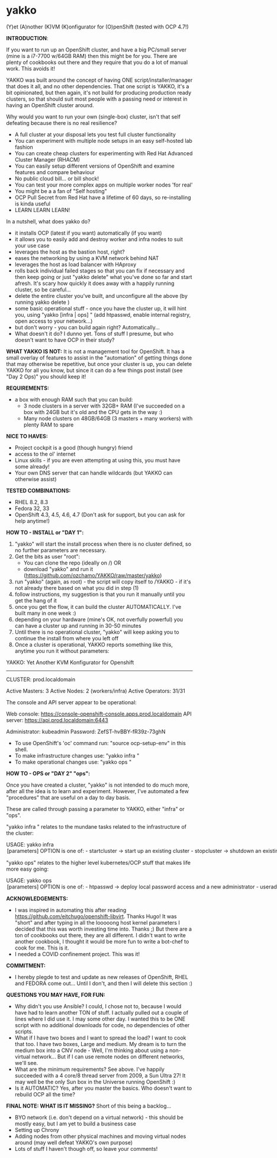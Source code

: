# yakko

(Y)et (A)nother (K)VM (K)onfigurator for (O)penShift  (tested with OCP 4.7!)

**INTRODUCTION**:

If you want to run up an OpenShift cluster, and have a big PC/small server (mine is a i7-7700 w/64GB RAM) then this might be for you. There are plenty of cookbooks out there and they require that you do a lot of manual work. This avoids it!

YAKKO was built around the concept of having ONE script/installer/manager that does it all, and no other dependencies. That one script is YAKKO, it's a bit opinionated, but then again, it's not build for producing production ready clusters, so that should suit most people with a passing need or interest in having an OpenShift cluster around.

Why would you want to run your own (single-box) cluster, isn't that self defeating because there is no real resilience?
- A full cluster at your disposal lets you test full cluster functionality
- You can experiment with multiple node setups in an easy self-hosted lab fashion
- You can create cheap clusters for experimenting with Red Hat Advanced Cluster Manager (RHACM)
- You can easily setup different versions of OpenShift and examine features and compare behaviour 
- No public cloud bill... or bill shock! 
- You can test your more complex apps on multiple worker nodes 'for real' 
- You might be a a fan of "Self hosting"
- OCP Pull Secret from Red Hat have a lifetime of 60 days, so re-installing is kinda useful
- LEARN LEARN LEARN!

In a nutshell, what does yakko do? 
- it installs OCP (latest if you want) automatically (if you want)
- it allows you to easily add and destroy worker and infra nodes to suit your use case 
- leverages the host as the bastion host, right?
- eases the networking by using a KVM network behind NAT 
- leverages the host as load balancer with HAproxy
- rolls back individual failed stages so that you can fix if necessary and then keep going or just "yakko delete" what you've done so far and start afresh. It's scary how quickly it does away with a happily running cluster, so be careful...
- delete the entire cluster you've built, and unconfigure all the above (by running yakko delete <cluster-name>)
- some basic operational stuff - once you have the cluster up, it will hint you, using "yakko [infra | ops] <command>"
  (add htpasswd, enable internal registry, open access to your network...)
- but don't worry - you can build again right? Automatically...
- What doesn't it do? I dunno yet. Tons of stuff I presume, but who doesn't want to have OCP in their study?


**WHAT YAKKO IS NOT:**
It is not a management tool for OpenShift. It has a small overlay of features to assist in the "automation" of getting things done that may otherwise be repetitive, but once your cluster is up, you can delete YAKKO for all you know, but since it can do a few things post install (see "Day 2 Ops)" you should keep it!


**REQUIREMENTS:**
- a box with enough RAM such that you can build:
    - 3 node clusters in a server with 32GB+ RAM (I've succeeded on a box with 24GB but it's old and the CPU gets in the way :)
    - Many node clusters on 48GB/64GB (3 masters + many workers) with plenty RAM to spare
    
**NICE TO HAVES:**
- Project cockpit is a good (though hungry) friend
- access to the ol' internet
- Linux skills - if you are even attempting at using this, you must have some already!
- Your own DNS server that can handle wildcards (but YAKKO can otherwise assist)


**TESTED COMBINATIONS:**
- RHEL 8.2, 8.3
- Fedora 32, 33
- OpenShift 4.3, 4.5, 4.6, 4.7
(Don't ask for support, but you can ask for help anytime!)


**HOW TO - INSTALL or "DAY 1":**
1) "yakko" will start the install process when there is no cluster defined, so no further parameters are necessary.
2) Get the bits as user "root":
    - You can clone the repo (ideally on /) OR  
    - download "yakko" and run it (https://github.com/ozchamo/YAKKO/raw/master/yakko) 
3) run "yakko" (again, as root) - the script will copy itself to /YAKKO - if it's not already there based on what you did in step (1)
4) follow instructions, my suggestion is that you run it manually until you get the hang of it
5) once you get the flow, it can build the cluster AUTOMATICALLY. I've built many in one week :)
6) depending on your hardware (mine's OK, not overfully powerful) you can have a cluster up and running in 30-50 minutes
7) Until there is no operational cluster, "yakko" will keep asking you to continue the install from where you left off
8) Once a cluster is operational, YAKKO reports something like this, anytime you run it without parameters:

YAKKO: Yet Another KVM Konfigurator for Openshift
_______________________________________________________________________________________

CLUSTER: prod.localdomain

Active Masters:   3
Active Nodes:     2 (workers/infra)
Active Operators: 31/31

The console and API server appear to be operational:

Web console:   https://console-openshift-console.apps.prod.localdomain
API server:    https://api.prod.localdomain:6443

Administrator: kubeadmin
Password:      ZefST-hvBBY-fR39z-73ghN

- To use OpenShift's 'oc' command run: "source ocp-setup-env" in this shell.
- To make infrastructure changes use:  "yakko infra <options>"  
- To make operational changes use:     "yakko ops <options>" 


**HOW TO - OPS or "DAY 2" "ops":**

Once you have created a cluster, "yakko" is not intended to do much more, after all the idea is to learn and experiment. However, I've automated a few "procedures" that are useful on a day to day basis.

These are called through passing a parameter to YAKKO, either "infra" or "ops".

"yakko infra <parameter>" relates to the mundane tasks related to the infrastructure of the cluster:

USAGE: yakko infra <OPTION> [parameters]
OPTION is one of:
    - startcluster  -> start up an existing cluster
    - stopcluster   -> shutdown an existing cluster
    - addnode       -> grow the cluster compute capacity by adding a new compute/infra node
    - deletenode    -> remove a running node from the cluster
    - nodelogs      -> display the logs of a particular node
    - sshtonode     -> provide terminal access to an individual cluster node
    - openaccess    -> enable OpenShift access by other clients in your network
    - deletecluster -> delete entire cluster and all infrastructure

"yakko ops" relates to the higher level kubernetes/OCP stuff that makes life more easy going:

USAGE: yakko ops <OPTION> [parameters]
OPTION is one of:
    - htpasswd      -> deploy local password access and a new administrator
    - useradd       -> add a new user to local password DB
    - userdelete    -> delete an existing user from the local password DB
    - mastersched   -> enable/disable master scheduling
    - nodelabel     -> Change the label of a node between worker <-> infra
    - localregistry -> enable a local registry so you can actually use the cluster
    - yakkotest     -> deploy the 'yakkotest' app on your cluster, to test the lot!!


**ACKNOWLEDGEMENTS:**
- I was inspired in automating this after reading https://github.com/eitchugo/openshift-libvirt. Thanks Hugo! 
It was "short" and after typing in all the looooong host kernel parameters I decided that this was worth investing time into. Thanks ;)
But there are a ton of cookbooks out there, they are all different. I didn't want to write another cookbook, I thought it would be more fun to write a bot-chef to cook for me. This is it.
- I needed a COVID confinement project. This was it!


**COMMITMENT:**
- I hereby plegde to test and update as new releases of OpenShift, RHEL and FEDORA come out... Until I don't, and then I will delete this section :)


**QUESTIONS YOU MAY HAVE, FOR FUN:**
- Why didn't you use Ansible? 
I could, I chose not to, because I would have had to learn another TON of stuff. I actually pulled out a couple of lines where I did use it. I may some other day. I wanted this to be ONE script with no additional downloads for code, no dependencies of other scripts.
- What if I have two boxes and I want to spread the load?
I want to cook that too. I have two boxes, Large and medium. My dream is to turn the medium box into a CNV node - Well, I'm thinking about using a non-virtual network... But if I can use remote nodes on different networks, we'll see.
- What are the minimum requirements?
See above. I've happily succeeded with a 4 core/8 thread server from 2009, a Sun Ultra 27! It may well be the only Sun box in the Universe running OpenShift :)  
- Is it AUTOMATIC?
Yes, after you master the basics. Who doesn't want to rebuild OCP all the time?


**FINAL NOTE: WHAT IS IT MISSING?**
Short of this being a backlog...
- BYO network (i.e. don't depend on a virtual network) - this should be mostly easy, but I am yet to build a business case
- Setting up Chrony 
- Adding nodes from other physical machines and moving virtual nodes around (may well defeat YAKKO's own purpose)
- Lots of stuff I haven't though off, so leave your comments!

